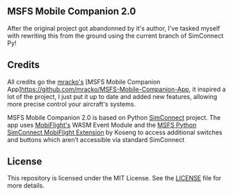 ## MSFS Mobile Companion 2.0

After the original project got abandonned by it's author, I've tasked myself with rewriting this from the ground using the current branch of SimConnect Py!

## Credits

All credits go the [mracko's](https://github.com/mracko) [MSFS Mobile Companion App]https://github.com/mracko/MSFS-Mobile-Companion-App, it inspired a lot of the project, I just put it up to date and added new features, allowing more precise control your aircraft's systems.

MSFS Mobile Companion 2.0 is based on Python [SimConnect](https://pypi.org/project/SimConnect/) project. The app uses [MobiFlight's](https://www.mobiflight.com/en/index.html) WASM Event Module and the [MSFS Python SimConnect MobiFlight Extension](https://github.com/Koseng/MSFSPythonSimConnectMobiFlightExtension) by Koseng to access additional switches and buttons which aren’t accessible via standard SimConnect

## License

This repository is licensed under the MIT License. See the [LICENSE](LICENSE) file for more details.